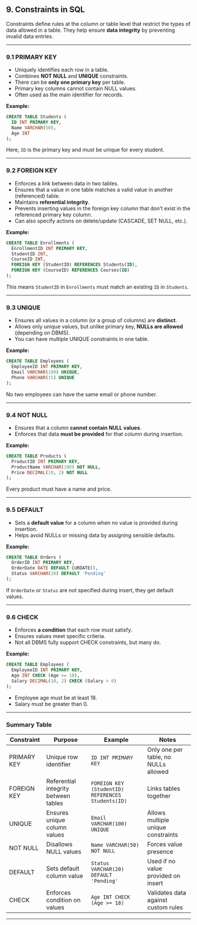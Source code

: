## 9. Constraints in SQL

Constraints define rules at the column or table level that restrict the types of data allowed in a table. They help ensure **data integrity** by preventing invalid data entries.

---

### 9.1 PRIMARY KEY

* Uniquely identifies each row in a table.
* Combines **NOT NULL** and **UNIQUE** constraints.
* There can be **only one primary key** per table.
* Primary key columns cannot contain NULL values.
* Often used as the main identifier for records.

**Example:**

```sql
CREATE TABLE Students (
  ID INT PRIMARY KEY,
  Name VARCHAR(50),
  Age INT
);
```

Here, `ID` is the primary key and must be unique for every student.

---

### 9.2 FOREIGN KEY

* Enforces a link between data in two tables.
* Ensures that a value in one table matches a valid value in another (referenced) table.
* Maintains **referential integrity**.
* Prevents inserting values in the foreign key column that don’t exist in the referenced primary key column.
* Can also specify actions on delete/update (CASCADE, SET NULL, etc.).

**Example:**

```sql
CREATE TABLE Enrollments (
  EnrollmentID INT PRIMARY KEY,
  StudentID INT,
  CourseID INT,
  FOREIGN KEY (StudentID) REFERENCES Students(ID),
  FOREIGN KEY (CourseID) REFERENCES Courses(ID)
);
```

This means `StudentID` in `Enrollments` must match an existing `ID` in `Students`.

---

### 9.3 UNIQUE

* Ensures all values in a column (or a group of columns) are **distinct**.
* Allows only unique values, but unlike primary key, **NULLs are allowed** (depending on DBMS).
* You can have multiple UNIQUE constraints in one table.

**Example:**

```sql
CREATE TABLE Employees (
  EmployeeID INT PRIMARY KEY,
  Email VARCHAR(100) UNIQUE,
  Phone VARCHAR(15) UNIQUE
);
```

No two employees can have the same email or phone number.

---

### 9.4 NOT NULL

* Ensures that a column **cannot contain NULL values**.
* Enforces that data **must be provided** for that column during insertion.

**Example:**

```sql
CREATE TABLE Products (
  ProductID INT PRIMARY KEY,
  ProductName VARCHAR(100) NOT NULL,
  Price DECIMAL(10, 2) NOT NULL
);
```

Every product must have a name and price.

---

### 9.5 DEFAULT

* Sets a **default value** for a column when no value is provided during insertion.
* Helps avoid NULLs or missing data by assigning sensible defaults.

**Example:**

```sql
CREATE TABLE Orders (
  OrderID INT PRIMARY KEY,
  OrderDate DATE DEFAULT CURDATE(),
  Status VARCHAR(20) DEFAULT 'Pending'
);
```

If `OrderDate` or `Status` are not specified during insert, they get default values.

---

### 9.6 CHECK

* Enforces **a condition** that each row must satisfy.
* Ensures values meet specific criteria.
* Not all DBMS fully support CHECK constraints, but many do.

**Example:**

```sql
CREATE TABLE Employees (
  EmployeeID INT PRIMARY KEY,
  Age INT CHECK (Age >= 18),
  Salary DECIMAL(10, 2) CHECK (Salary > 0)
);
```

* Employee age must be at least 18.
* Salary must be greater than 0.

---

### Summary Table

| Constraint  | Purpose                              | Example                                           | Notes                                |
| ----------- | ------------------------------------ | ------------------------------------------------- | ------------------------------------ |
| PRIMARY KEY | Unique row identifier                | `ID INT PRIMARY KEY`                              | Only one per table, no NULLs allowed |
| FOREIGN KEY | Referential integrity between tables | `FOREIGN KEY (StudentID) REFERENCES Students(ID)` | Links tables together                |
| UNIQUE      | Ensures unique column values         | `Email VARCHAR(100) UNIQUE`                       | Allows multiple unique constraints   |
| NOT NULL    | Disallows NULL values                | `Name VARCHAR(50) NOT NULL`                       | Forces value presence                |
| DEFAULT     | Sets default column value            | `Status VARCHAR(20) DEFAULT 'Pending'`            | Used if no value provided on insert  |
| CHECK       | Enforces condition on values         | `Age INT CHECK (Age >= 18)`                       | Validates data against custom rules  |

---
